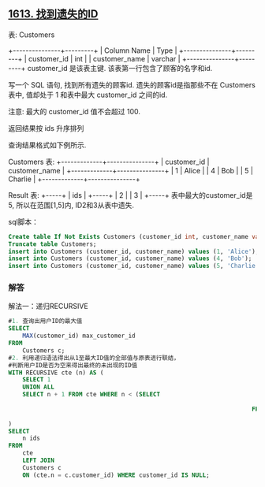 ## [1613. 找到遗失的ID](https://leetcode-cn.com/problems/find-the-missing-ids/)

表: Customers

+---------------+---------+
| Column Name   | Type    |
+---------------+---------+
| customer_id   | int     |
| customer_name | varchar |
+---------------+---------+
customer_id 是该表主键.
该表第一行包含了顾客的名字和id.


写一个 SQL 语句, 找到所有遗失的顾客id. 遗失的顾客id是指那些不在 Customers 表中, 值却处于 1 和表中最大 customer_id 之间的id.

注意: 最大的 customer_id 值不会超过 100.

返回结果按 ids 升序排列

查询结果格式如下例所示.

Customers 表:
+-------------+---------------+
| customer_id | customer_name |
+-------------+---------------+
| 1           | Alice         |
| 4           | Bob           |
| 5           | Charlie       |
+-------------+---------------+

Result 表:
+-----+
| ids |
+-----+
| 2   |
| 3   |
+-----+
表中最大的customer_id是5, 所以在范围[1,5]内, ID2和3从表中遗失.

sql脚本：

```sql
Create table If Not Exists Customers (customer_id int, customer_name varchar(20));
Truncate table Customers;
insert into Customers (customer_id, customer_name) values (1, 'Alice');
insert into Customers (customer_id, customer_name) values (4, 'Bob');
insert into Customers (customer_id, customer_name) values (5, 'Charlie');
```

### 解答

解法一：递归RECURSIVE

```sql
#1. 查询出用户ID的最大值
SELECT
	MAX(customer_id) max_customer_id
FROM
	Customers c;
#2. 利用递归语法得出从1至最大ID值的全部值与原表进行联结，
#判断用户ID是否为空来得出最终的未出现的ID值
WITH RECURSIVE cte (n) AS (
	SELECT 1
	UNION ALL
	SELECT n + 1 FROM cte WHERE n < (SELECT
																			MAX(customer_id) max_customer_id
																	 FROM
																			Customers c)
)
SELECT 
	n ids 
FROM 
	cte
	LEFT JOIN
	Customers c
	ON (cte.n = c.customer_id) WHERE customer_id IS NULL;
```